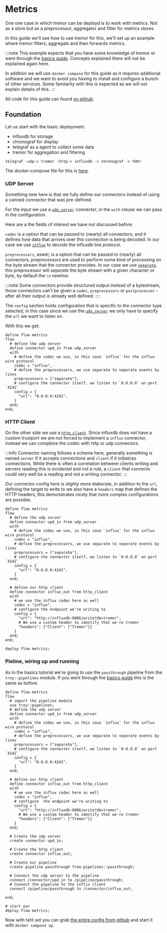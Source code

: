 # Metrics

One one case in which tremor can be deployd is to work with metrics. Not as a store but as a preprocessor, aggregator and filter for metrics stores.

In this guide we'll see how to use tremor for this, we'll set up an example where tremor filters, aggregats and then forwards metrics.

:::note
   This example expects that you have some knowledge of tremor or went through the [basics guide](../basics). Concepts explained there will not be explained again here.

   In addition we will use `docker compose` for this guide as it requires additional software and we want to avoid you having to install and configure a bunch of other services. Some familarity with this is expected as we will not explain details of this.
:::

All code for this guide can found [on github](__GIT__/../code/metrics/).

## Foundation

Let us start with the basic deployment:

* influxdb for storage
* chronograf for display
* telegraf as a agent to collect some data
* tremor for aggregation and filtering

```
telegraf -udp-> tremor -http-> influxdb -> chronograf -> YOU!
```

The docker-compose file for this is [here](__GIT__/../code/metrics/basic.yaml).


### UDP Server

Something new here is that we fully define our connectors instead of using a canned connector that was pre-defined.

For the input we use a [`udp_server`](../connectors/udp.md) connector, in the `with` clause we can pass in the configuration.

Here are a the fields of interest we have not discussed before.

`codec` is a option that can be passed to (nearly) all connectors, and it defines how data that arrives over this connection is being decoded. In our case we use [`influx`](../connectors/codecs/influx.md) to decode the influxdb line protocol.

`preprocessors`, aswel, is a option that can be passed to (nearly) all connectors, preprocessors are used to perform some kind of processing on the byte stream that the connector provides. In our case we use [`separate`](../connectors//preprocessors/separate.md), this preprocessor will seperate the byte stream with a given character or byte, by default the `\n` newline.

:::note
   Some connectors provide structured output instead of a bytestream, those connectors can't be given a `codec`, `preprocessors` or `postprocessor` - after all their output is already well defined.
::::

The `config` section holds configuration that is specific to the connector type selected, in this case since we use the [`udp_server`](../connectors/udp.md) we only have to specify the `url` we want to listen on.

With this we get:

```troy
define flow metrics
flow
  # define the udp server
  define connector upd_in from udp_server
  with
    # define the codec we use, in this case `influx` for the influx wire protocol
    codec = "influx",
    # define the preprocessors, we use separate to seperate events by lines
    preprocessors = ["separate"],
    # configure the connector itself, we listen to `0.0.0.0` on port `4242`
    config = {
      "url": "0.0.0.0:4242",
    }
  end;
end;
```

### HTTP Client

On the other side we use a [`http_client`](../connectors/http.md). Since influxdb does not have a custom trustport we are not forced to implement a `influx` connector, instead we can compbine the codec with http or udp connectors.

:::info
   Connector naming follows a scheme here, generally something is named `server` if it accepts connections and `client` if it initiatces connections.
   While there is often a correlation between clients writing and servers reading this is incidental and not a rule, a `client` that connects could very well be a reading and not a writing connector.
:::

Our connector config here is slighty more elaborate, in addition to the `url`, defining the target to write to we also have a `headers` map that defines the HTTP headers, this demonstrates nicely that more complex configurations are possible.

```troy
define flow metrics
flow
  # define the udp server
  define connector upd_in from udp_server
  with
    # define the codec we use, in this case `influx` for the influx wire protocol
    codec = "influx",
    # define the preprocessors, we use separate to seperate events by lines
    preprocessors = ["separate"],
    # configure the connector itself, we listen to `0.0.0.0` on port `4242`
    config = {
      "url": "0.0.0.0:4242",
    }
  end;
  
  # define our http client
  define connector influx_out from http_client
  with
    # we use the influx codec here as well
    codec = "influx",
    # configure the endpoint we're writing to
    config = {
      "url": "http://influxdb:8086/write?db=tremor",
      # We use a custom header to identify that we're tremor
      "headers": {"Client": ["Tremor"]}
    }
  end;
end;

deploy flow metrics;
```

### Pieline, wiring up and running

As in the basics tutorial we're going to use the `passthrough` pipeline from the `troy::pipelines` module. If you went through the [basics guide](basics.md) this is the same as before.

```troy
define flow metrics
flow
  # import the pipeline module
  use troy::pipelines;
  # define the udp server
  define connector upd_in from udp_server
  with
    # define the codec we use, in this case `influx` for the influx wire protocol
    codec = "influx",
    # define the preprocessors, we use separate to seperate events by lines
    preprocessors = ["separate"],
    # configure the connector itself, we listen to `0.0.0.0` on port `4242`
    config = {
      "url": "0.0.0.0:4242",
    }
  end;
  
  # define our http client
  define connector influx_out from http_client
  with
    # we use the influx codec here as well
    codec = "influx",
    # configure  the endpoint we're writing to
    config = {
      "url": "http://influxdb:8086/write?db=tremor",
      # We use a custom header to identify that we're tremor
      "headers": {"Client": ["Tremor"]}
    }
  end;

  # Create the udp server
  create connector upd_in;

  # Create the http client
  create connector influx_out;

  # Create our pipeline
  create pipeline passthrough from pipelines::passthrough;

  # Connect the udp server to the pipeline
  connect /connector/upd_in to /pipeline/passthrough;
  # Connect the pipeline to the inflix client
  connect /pipeline/passthrough to /connector/influx_out;

end;

# start our 
deploy flow metrics;
```

Now with taht set you can grab [the entire config from github](__GIT__/../code/metrics/) and start it with `docker compose up`.